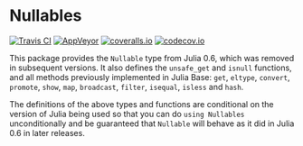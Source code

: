 # Nullables

[![Travis CI](https://travis-ci.org/JuliaArchive/Nullables.jl.svg?branch=master)](https://travis-ci.org/JuliaArchive/Nullables.jl) [![AppVeyor](https://ci.appveyor.com/api/projects/status/kisn3iwg0awcucnm?svg=true)](https://ci.appveyor.com/project/nalimilan/nullables-jl) [![coveralls.io](https://coveralls.io/repos/JuliaArchive/Nullables.jl/badge.svg?branch=master&service=github)](https://coveralls.io/github/JuliaArchive/Nullables.jl?branch=master) [![codecov.io](http://codecov.io/github/JuliaArchive/Nullables.jl/coverage.svg?branch=master)](http://codecov.io/github/JuliaArchive/Nullables.jl?branch=master)

This package provides the `Nullable` type from Julia 0.6, which was removed in
subsequent versions. It also defines the `unsafe_get` and `isnull` functions, and all
methods previously implemented in Julia Base: `get`, `eltype`, `convert`, `promote`,
`show`, `map`, `broadcast`, `filter`, `isequal`, `isless` and `hash`.

The definitions of the above types and functions are conditional on the version of Julia
being used so that you can do `using Nullables` unconditionally and be guaranteed that
`Nullable` will behave as it did in Julia 0.6 in later releases.
